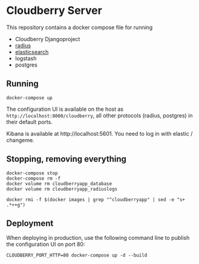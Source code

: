 # Cloudberry Server

This repository contains a docker compose file for running

* Cloudberry Djangoproject
* [radius](README-radius.md)
* [elasticsearch](README-ELK.md)
* logstash
* postgres

## Running

    docker-compose up

The configuration UI is available on the host as `http://localhost:8000/cloudberry`, all other protocols (radius, postgres) in their default ports.

Kibana is available at http://localhost:5601. You need to log in with elastic / changeme.

## Stopping, removing everything

    docker-compose stop
    docker-compose rm -f
    docker volume rm cloudberryapp_database
    docker volume rm cloudberryapp_radiuslogs

    docker rmi -f $(docker images | grep "^cloudberryapp" | sed -e "s+  .*++g")

## Deployment

When deploying in production, use the following command line to publish the configuration UI on port 80:

    CLOUDBERRY_PORT_HTTP=80 docker-compose up -d --build
